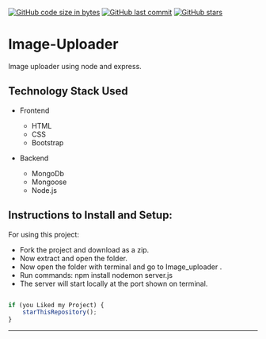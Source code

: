 [![GitHub code size in bytes](https://img.shields.io/github/languages/code-size/yasharthratan/Image-Uploader?logo=github&style=social)](https://github.com/yasharthratan/) [![GitHub last commit](https://img.shields.io/github/last-commit/yasharthratan/Image-Uploader?style=social&logo=git)](https://github.com/yasharthratan/) [![GitHub stars](https://img.shields.io/github/stars/yasharthratan/Image-Uploader?style=social)](https://github.com/yasharthratan/Image-Uploader/stargazers)

# Image-Uploader
Image uploader using node and express.

## Technology Stack Used
- Frontend
  - HTML
  - CSS
  - Bootstrap
  
- Backend
  - MongoDb
  - Mongoose
  - Node.js

## Instructions to Install and Setup:
For using this project:

- Fork the project and download as a zip.
- Now extract and open the folder.
- Now open the folder with terminal and go to Image_uploader .
- Run commands: npm install nodemon server.js
- The server will start locally at the port shown on terminal.


```javascript

if (you Liked my Project) {
    starThisRepository();
}

```

-----------

